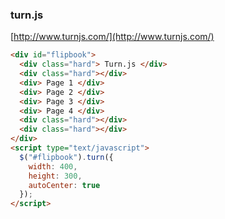 ### turn.js
[http://www.turnjs.com/](http://www.turnjs.com/)
```html
<div id="flipbook">
  <div class="hard"> Turn.js </div>
  <div class="hard"></div>
  <div> Page 1 </div>
  <div> Page 2 </div>
  <div> Page 3 </div>
  <div> Page 4 </div>
  <div class="hard"></div>
  <div class="hard"></div>
</div>
<script type="text/javascript">
  $("#flipbook").turn({
    width: 400,
    height: 300,
    autoCenter: true
  });
</script>
```
